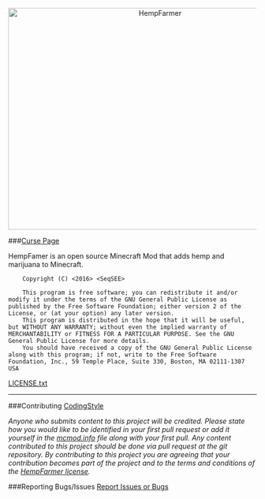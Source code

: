 <p align="center"><img src="https://s25.postimg.org/4fflfyq0f/hempfarmer.png" alt="HempFarmer" height="450" width="600"></p>

###[Curse Page](https://minecraft.curseforge.com/projects/hempfarmer)

HempFamer is an open source Minecraft Mod that adds hemp and marijuana to Minecraft.
```
    Copyright (C) <2016> <SeqSEE>
    
    This program is free software; you can redistribute it and/or modify it under the terms of the GNU General Public License as published by the Free Software Foundation; either version 2 of the License, or (at your option) any later version.
    This program is distributed in the hope that it will be useful, but WITHOUT ANY WARRANTY; without even the implied warranty of MERCHANTABILITY or FITNESS FOR A PARTICULAR PURPOSE. See the GNU General Public License for more details.
    You should have received a copy of the GNU General Public License along with this program; if not, write to the Free Software Foundation, Inc., 59 Temple Place, Suite 330, Boston, MA 02111-1307 USA
```
[LICENSE.txt](https://raw.githubusercontent.com/MinecraftModDevelopment/HempFarmer/master/LICENSE.txt)

---
###Contributing
[CodingStyle](https://github.com/MinecraftModDevelopment/HempFarmer/blob/master/CodingStyle.md)

_Anyone who submits content to this project will be credited. Please state how you would like to be identified in your first pull request or add it yourself in the [mcmod.info](https://github.com/MinecraftModDevelopment/HempFarmer/blob/master/src/main/resources/mcmod.info#L9-L10) file along with your first pull.
Any content contributed to this project should be done via pull request at the git repository.
By contributing to this project you are agreeing that your contribution becomes part of the project and to the terms and conditions of the [HempFarmer license](https://raw.githubusercontent.com/MinecraftModDevelopment/HempFarmer/master/LICENSE.txt)._

###Reporting Bugs/Issues
[Report Issues or Bugs](https://github.com/MinecraftModDevelopment/HempFarmer/issues)
